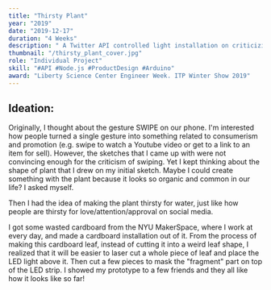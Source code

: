 ```yaml
---
title: "Thirsty Plant"
year: "2019"
date: "2019-12-17"
duration: "4 Weeks"
description: " A Twitter API controlled light installation on criticizing people's addiction of social media."
thumbnail: "/thirsty_plant_cover.jpg"
role: "Individual Project"
skill: "#API #Node.js #ProductDesign #Arduino"
award: "Liberty Science Center Engineer Week. ITP Winter Show 2019"
---
```


## Ideation:

Originally, I thought about the gesture SWIPE on our phone. I'm interested how people turned a single gesture into something related to consumerism and promotion (e.g. swipe to watch a Youtube video or get to a link to an item for sell). However, the sketches that I came up with were not convincing enough for the criticism of swiping. Yet I kept thinking about the shape of plant that I drew on my initial sketch. Maybe I could create something with the plant because it looks so organic and common in our life? I asked myself.

Then I had the idea of making the plant thirsty for water, just like how people are thirsty for love/attention/approval on social media.

I got some wasted cardboard from the NYU MakerSpace, where I work at every day, and made a cardboard installation out of it. From the process of making this cardboard leaf, instead of cutting it into a weird leaf shape, I realized that it will be easier to laser cut a whole piece of leaf and place the LED light above it. Then cut a few pieces to mask the "fragment" part on top of the LED strip. I showed my prototype to a few friends and they all like how it looks like so far!
